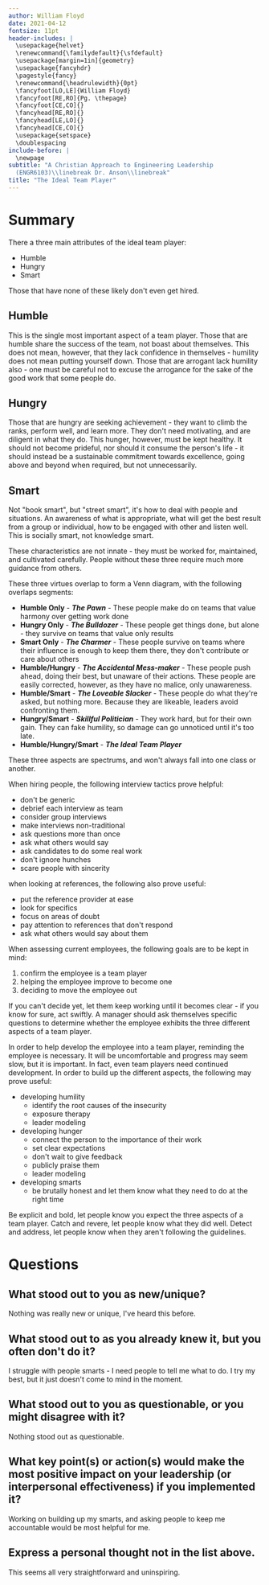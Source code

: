 ```yaml
---
author: William Floyd
date: 2021-04-12
fontsize: 11pt
header-includes: |
  \usepackage{helvet}
  \renewcommand{\familydefault}{\sfdefault}
  \usepackage[margin=1in]{geometry}
  \usepackage{fancyhdr}
  \pagestyle{fancy}
  \renewcommand{\headrulewidth}{0pt}
  \fancyfoot[LO,LE]{William Floyd}
  \fancyfoot[RE,RO]{Pg. \thepage}
  \fancyfoot[CE,CO]{}
  \fancyhead[RE,RO]{}
  \fancyhead[LE,LO]{}
  \fancyhead[CE,CO]{}
  \usepackage{setspace}
  \doublespacing
include-before: |
  \newpage
subtitle: "A Christian Approach to Engineering Leadership
  (ENGR6103)\\linebreak Dr. Anson\\linebreak"
title: "The Ideal Team Player"
---
```


# Summary

There a three main attributes of the ideal team player:
* Humble
* Hungry
* Smart

Those that have none of these likely don't even get hired.

## Humble
This is the single most important aspect of a team player.
Those that are humble share the success of the team, not boast about themselves.
This does not mean, however, that they lack confidence in themselves - humility does not mean putting yourself down.
Those that are arrogant lack humility also - one must be careful not to excuse the arrogance for the sake of the good work that some people do.

## Hungry
Those that are hungry are seeking achievement - they want to climb the ranks, perform well, and learn more.
They don't need motivating, and are diligent in what they do.
This hunger, however, must be kept healthy.
It should not become prideful, nor should it consume the person's life - it should instead be a sustainable commitment towards excellence, going above and beyond when required, but not unnecessarily.

## Smart
Not "book smart", but "street smart", it's how to deal with people and situations.
An awareness of what is appropriate, what will get the best result from a group or individual, how to be engaged with other and listen well.
This is socially smart, not knowledge smart.

These characteristics are not innate - they must be worked for, maintained, and cultivated carefully.
People without these three require much more guidance from others.

These three virtues overlap to form a Venn diagram, with the following overlaps segments:

* **Humble Only** - ***The Pawn*** - These people make do on teams that value harmony over getting work done
* **Hungry Only** - ***The Bulldozer*** - These people get things done, but alone - they survive on teams that value only results
* **Smart Only** - ***The Charmer*** - These people survive on teams where their influence is enough to keep them there, they don't contribute or care about others
* **Humble/Hungry** - ***The Accidental Mess-maker*** - These people push ahead, doing their best, but unaware of their actions. These people are easily corrected, however, as they have no malice, only unawareness.
* **Humble/Smart** - ***The Loveable Slacker*** - These people do what they're asked, but nothing more. Because they are likeable, leaders avoid confronting them.
* **Hungry/Smart** - ***Skillful Politician*** - They work hard, but for their own gain. They can fake humility, so damage can go unnoticed until it's too late.
* **Humble/Hungry/Smart** - ***The Ideal Team Player***

These three aspects are spectrums, and won't always fall into one class or another.

When hiring people, the following interview tactics prove helpful:

* don't be generic
* debrief each interview as team
* consider group interviews
* make interviews non-traditional
* ask questions more than once
* ask what others would say
* ask candidates to do some real work
* don't ignore hunches
* scare people with sincerity

when looking at references, the following also prove useful:

* put the reference provider at ease
* look for specifics
* focus on areas of doubt
* pay attention to references that don't respond
* ask what others would say about them

When assessing current employees, the following goals are to be kept in mind:

1. confirm the employee is a team player
2. helping the employee improve to become one
3. deciding to move the employee out

If you can't decide yet, let them keep working until it becomes clear - if you know for sure, act swiftly.
A manager should ask themselves specific questions to determine whether the employee exhibits the three different aspects of a team player.

In order to help develop the employee into a team player, reminding the employee is necessary.
It will be uncomfortable and progress may seem slow, but it is important.
In fact, even team players need continued development.
In order to build up the different aspects, the following may prove useful:

* developing humility
  * identify the root causes of the insecurity
  * exposure therapy
  * leader modeling
* developing hunger
  * connect the person to the importance of their work
  * set clear expectations
  * don't wait to give feedback
  * publicly praise them
  * leader modeling
* developing smarts
  * be brutally honest and let them know what they need to do at the right time

Be explicit and bold, let people know you expect the three aspects of a team player.
Catch and revere, let people know what they did well.
Detect and address, let people know when they aren't following the guidelines.

# Questions

## What stood out to you as new/unique?

Nothing was really new or unique, I've heard this before.

## What stood out to as you already knew it, but you often don't do it?

I struggle with people smarts - I need people to tell me what to do.
I try my best, but it just doesn't come to mind in the moment.

## What stood out to you as questionable, or you might disagree with it?

Nothing stood out as questionable.

## What key point(s) or action(s) would make the most positive impact on your leadership (or interpersonal effectiveness) if you implemented it?

Working on building up my smarts, and asking people to keep me accountable would be most helpful for me.

## Express a personal thought not in the list above.

This seems all very straightforward and uninspiring.